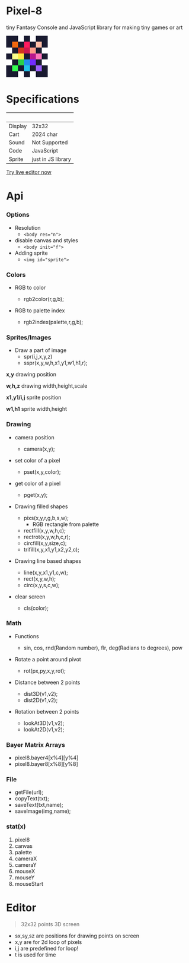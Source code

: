 # Pixel-8
tiny Fantasy Console and JavaScript library for making tiny games or art

![Pixel-8](img/icon.png "pixel-8")

# Specifications
| ‌ | ‌ |
| - | - |
| Display        | 32x32 |
| Cart           | 2024 char |
| Sound          | Not Supported |
| Code           | JavaScript |
| Sprite         | just in JS library |

[Try live editor now](https://nxrix.github.io/Pixel-8/editor.html)

# Api

### Options
* Resolution
  * `<body res="n">`
* disable canvas and styles
  * `<body init="f">`
* Adding sprite
  * `<img id="sprite">`

### Colors
* RGB to color
  * rgb2color(r,g,b);

* RGB to palette index
  * rgb2index(palette,r,g,b);

### Sprites/Images
* Draw a part of image
  * spr(i,j,x,y,z)
  * sspr(x,y,w,h,x1,y1,w1,h1,r);

__x,y__ drawing position

__w,h,z__ drawing width,height,scale
 
__x1,y1/i,j__ sprite position
 
__w1,h1__ sprite width,height

### Drawing
* camera position
  * camera(x,y);

* set color of a pixel
  * pset(x,y,color);

* get color of a pixel
  * pget(x,y);

* Drawing filled shapes
  * pixs(x,y,r,g,b,s,w);
    * RGB rectangle from palette
  * rectfill(x,y,w,h,c);
  * rectrot(x,y,w,h,c,r);
  * circfill(x,y,size,c);
  * trifill(x,y,x1,y1,x2,y2,c);

* Drawing line based shapes
  * line(x,y,x1,y1,c,w);
  * rect(x,y,w,h);
  * circ(x,y,s,c,w);

* clear screen
  * cls(color);

### Math
* Functions 
  * sin, cos, rnd(Random number), flr, deg(Radians to degrees), pow

* Rotate a point around pivot
  * rot(px,py,x,y,rot);

* Distance between 2 points
  * dist3D(v1,v2);
  * dist2D(v1,v2);

* Rotation between 2 points
  * lookAt3D(v1,v2);
  * lookAt2D(v1,v2);

### Bayer Matrix Arrays
* pixel8.bayer4[x%4][y%4]
* pixel8.bayer8[x%8][y%8]

### File
* getFile(url);
* copyText(txt);
* saveText(txt,name);
* saveImage(img,name);

### stat(x)
1. pixel8
2. canvas
3. palette
4. cameraX
5. cameraY
6. mouseX
7. mouseY
8. mouseStart

# Editor
> 32x32 points 3D screen
* sx,sy,sz are positions for drawing points on screen
* x,y are for 2d loop of pixels
* i,j are predefined for loop!
* t is used for time
